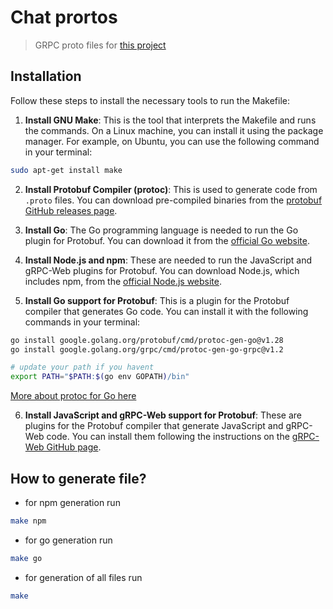 # Chat prortos
> GRPC proto files for [this project](https://github.com/zumosik/chat_grpc)

## Installation

Follow these steps to install the necessary tools to run the Makefile:

1. **Install GNU Make**: This is the tool that interprets the Makefile and runs the commands. On a Linux machine, you can install it using the package manager. For example, on Ubuntu, you can use the following command in your terminal:
  ```bash
  sudo apt-get install make
  ```

2. **Install Protobuf Compiler (protoc)**: This is used to generate code from `.proto` files. You can download pre-compiled binaries from the [protobuf GitHub releases page](https://github.com/protocolbuffers/protobuf/releases).

3. **Install Go**: The Go programming language is needed to run the Go plugin for Protobuf. You can download it from the [official Go website](https://golang.org/dl/).

4. **Install Node.js and npm**: These are needed to run the JavaScript and gRPC-Web plugins for Protobuf. You can download Node.js, which includes npm, from the [official Node.js website](https://nodejs.org/en/download/).

5. **Install Go support for Protobuf**: This is a plugin for the Protobuf compiler that generates Go code. You can install it with the following commands in your terminal:
  ```bash
  go install google.golang.org/protobuf/cmd/protoc-gen-go@v1.28
  go install google.golang.org/grpc/cmd/protoc-gen-go-grpc@v1.2

  # update your path if you havent
  export PATH="$PATH:$(go env GOPATH)/bin"
  ```

  [More about protoc for Go here](https://grpc.io/docs/languages/go/quickstart/)

6. **Install JavaScript and gRPC-Web support for Protobuf**: These are plugins for the Protobuf compiler that generate JavaScript and gRPC-Web code. You can install them following the instructions on the [gRPC-Web GitHub page](https://github.com/grpc/grpc-web).

## How to generate file?
- for npm generation run 
```sh
make npm
 ```
- for go generation run 
```sh
make go
```
- for generation of all files run 
```sh
make
```